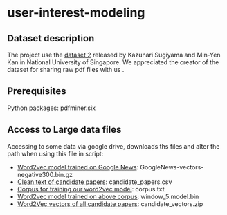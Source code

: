 # user-interest-modeling


## Dataset description
The project use the [dataset 2](https://scholarbank.nus.edu.sg/handle/10635/146027) released by Kazunari Sugiyama and Min-Yen Kan in National University of Singapore. We appreciated the creator of the dataset for sharing raw pdf files with us .


## Prerequisites

Python packages: pdfminer.six

## Access to Large data files

Accessing to some data via google drive, downloads ths files and alter the path when using this file in script:

* [Word2vec model trained on Google News](https://drive.google.com/open?id=0B7XkCwpI5KDYNlNUTTlSS21pQmM): GoogleNews-vectors-negative300.bin.gz
* [Clean text of candidate papers](https://drive.google.com/file/d/1iVFhC7bcgls8o6PwIRTmlxXzFyI4Y4Qv/view?usp=sharing): candidate_papers.csv
* [Corpus for training our word2vec model](https://drive.google.com/file/d/12wYxounFPHThUgITpqq-ViGsWBLrpUy3/view?usp=sharing): corpus.txt
* [Word2vec model trained on above corpus](https://drive.google.com/open?id=1-47kS8UgQAIKv6sEuDUlvWwvR53L7I84): window_5.model.bin
* [Word2Vec vectors of all candidate papers](https://drive.google.com/file/d/1OurLu3fZdiXJ8flPrTH7C7R-yQ-DQF4N/view?usp=sharing): candidate_vectors.zip
